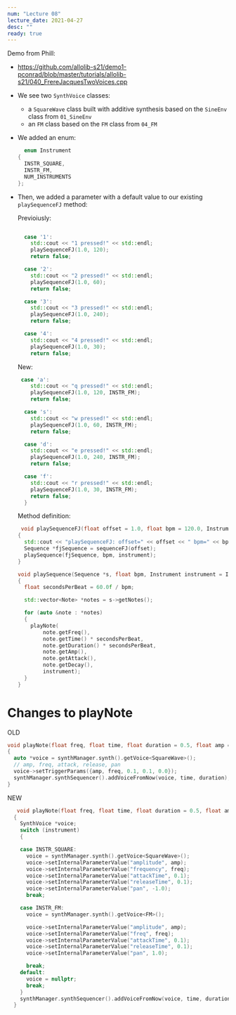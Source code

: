 ```yaml
---
num: "Lecture 08"
lecture_date: 2021-04-27
desc: ""
ready: true
---
```



Demo from Phill: 

* <https://github.com/allolib-s21/demo1-pconrad/blob/master/tutorials/allolib-s21/040_FrereJacquesTwoVoices.cpp>
* We see two `SynthVoice` classes:
  - a `SquareWave` class built with additive synthesis based on the `SineEnv` class from `01_SineEnv`
  - an `FM` class based on the `FM` class from `04_FM`
* We added an enum:
  ```cpp
    enum Instrument
  {
    INSTR_SQUARE,
    INSTR_FM,
    NUM_INSTRUMENTS
  };
  ```
* Then, we added a parameter with a default value to our existing `playSequenceFJ` method:

  Previoiusly:
  ```cpp
  
    case '1':
      std::cout << "1 pressed!" << std::endl;
      playSequenceFJ(1.0, 120);
      return false;

    case '2':
      std::cout << "2 pressed!" << std::endl;
      playSequenceFJ(1.0, 60);
      return false;

    case '3':
      std::cout << "3 pressed!" << std::endl;
      playSequenceFJ(1.0, 240);
      return false;

    case '4':
      std::cout << "4 pressed!" << std::endl;
      playSequenceFJ(1.0, 30);
      return false;
  ```
  
  New:

  ```cpp
   case 'a':
      std::cout << "q pressed!" << std::endl;
      playSequenceFJ(1.0, 120, INSTR_FM);
      return false;

    case 's':
      std::cout << "w pressed!" << std::endl;
      playSequenceFJ(1.0, 60, INSTR_FM);
      return false;

    case 'd':
      std::cout << "e pressed!" << std::endl;
      playSequenceFJ(1.0, 240, INSTR_FM);
      return false;

    case 'f':
      std::cout << "r pressed!" << std::endl;
      playSequenceFJ(1.0, 30, INSTR_FM);
      return false;
    }
  ```
  
  Method definition:
  
  ```cpp
   void playSequenceFJ(float offset = 1.0, float bpm = 120.0, Instrument instrument = INSTR_SQUARE)
  {
    std::cout << "playSequenceFJ: offset=" << offset << " bpm=" << bpm << std::endl;
    Sequence *fjSequence = sequenceFJ(offset);
    playSequence(fjSequence, bpm, instrument);
  }
  ```

  ```cpp
  void playSequence(Sequence *s, float bpm, Instrument instrument = INSTR_SQUARE)
  {
    float secondsPerBeat = 60.0f / bpm;

    std::vector<Note> *notes = s->getNotes();

    for (auto &note : *notes)
    {
      playNote(
          note.getFreq(),
          note.getTime() * secondsPerBeat,
          note.getDuration() * secondsPerBeat,
          note.getAmp(),
          note.getAttack(),
          note.getDecay(),
          instrument);
    }
  }
  
# Changes to playNote

OLD

  ```cpp
  void playNote(float freq, float time, float duration = 0.5, float amp = 0.2, float attack = 0.1, float decay = 0.1)
  {
    auto *voice = synthManager.synth().getVoice<SquareWave>();
    // amp, freq, attack, release, pan
    voice->setTriggerParams({amp, freq, 0.1, 0.1, 0.0});
    synthManager.synthSequencer().addVoiceFromNow(voice, time, duration);
  }
  ```
  
NEW
  ```cpp
     void playNote(float freq, float time, float duration = 0.5, float amp = 0.2, float attack = 0.1, float decay = 0.1, Instrument instrument = INSTR_SQUARE)
    {
      SynthVoice *voice;
      switch (instrument)
      {

      case INSTR_SQUARE:
        voice = synthManager.synth().getVoice<SquareWave>();
        voice->setInternalParameterValue("amplitude", amp);
        voice->setInternalParameterValue("frequency", freq);
        voice->setInternalParameterValue("attackTime", 0.1);
        voice->setInternalParameterValue("releaseTime", 0.1);
        voice->setInternalParameterValue("pan", -1.0);
        break;

      case INSTR_FM:
        voice = synthManager.synth().getVoice<FM>();

        voice->setInternalParameterValue("amplitude", amp);
        voice->setInternalParameterValue("freq", freq);
        voice->setInternalParameterValue("attackTime", 0.1);
        voice->setInternalParameterValue("releaseTime", 0.1);
        voice->setInternalParameterValue("pan", 1.0);

        break;
      default:
        voice = nullptr;
        break;
      }
      synthManager.synthSequencer().addVoiceFromNow(voice, time, duration);
    }
  ```
